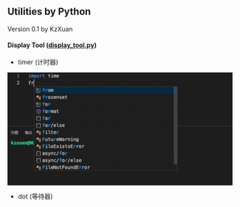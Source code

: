 ## Utilities by Python

Version 0.1 by KzXuan



#### Display Tool ([display_tool.py](./display_tool.py))

* timer (计时器)

<img src="./src/timer.gif" width=550 align='center'>

* dot (等待器)